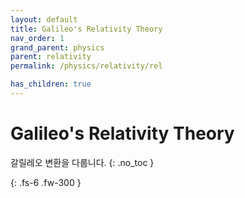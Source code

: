 ```yaml
---
layout: default
title: Galileo's Relativity Theory
nav_order: 1
grand_parent: physics
parent: relativity
permalink: /physics/relativity/rel

has_children: true
---
```


# Galileo's Relativity Theory
갈릴레오 변환을 다룹니다.
{: .no_toc }


{: .fs-6 .fw-300 }
